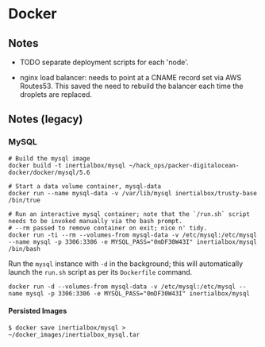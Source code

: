 # Docker

## Notes

* TODO separate deployment scripts for each 'node'.

- nginx load balancer: needs to point at a CNAME record set via AWS
Routes53.  This saved the need to rebuild the balancer each time the
droplets are replaced.

## Notes (legacy)

### MySQL

```
# Build the mysql image
docker build -t inertialbox/mysql ~/hack_ops/packer-digitalocean-docker/docker/mysql/5.6

# Start a data volume container, mysql-data
docker run --name mysql-data -v /var/lib/mysql inertialbox/trusty-base /bin/true

# Run an interactive mysql container; note that the `/run.sh` script needs to be invoked manually via the bash prompt.
# --rm passed to remove container on exit; nice n' tidy.
docker run -ti --rm --volumes-from mysql-data -v /etc/mysql:/etc/mysql --name mysql -p 3306:3306 -e MYSQL_PASS="0mDF30W43I" inertialbox/mysql /bin/bash
```

Run the `mysql` instance with `-d` in the background; this will
automatically launch the `run.sh` script as per its `Dockerfile`
command.

```
docker run -d --volumes-from mysql-data -v /etc/mysql:/etc/mysql --name mysql -p 3306:3306 -e MYSQL_PASS="0mDF30W43I" inertialbox/mysql
```

#### Persisted Images

```
$ docker save inertialbox/mysql > ~/docker_images/inertialbox_mysql.tar
```
